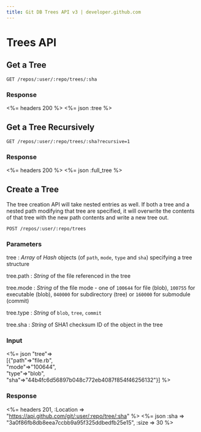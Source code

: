 ```yaml
---
title: Git DB Trees API v3 | developer.github.com
---
```


# Trees API

## Get a Tree

    GET /repos/:user/:repo/trees/:sha

### Response

<%= headers 200 %>
<%= json :tree %>

## Get a Tree Recursively

    GET /repos/:user/:repo/trees/:sha?recursive=1

### Response

<%= headers 200 %>
<%= json :full_tree %>

## Create a Tree

The tree creation API will take nested entries as well. If both a
tree and a nested path modifying that tree are specified, it will
overwrite the contents of that tree with the new path contents and write
a new tree out.

    POST /repos/:user/:repo/trees

### Parameters

tree
: _Array_ of _Hash_ objects (of `path`, `mode`, `type` and `sha`) specifying a tree structure

tree.path
: _String_ of the file referenced in the tree

tree.mode
: _String_ of the file mode - one of `100644` for file (blob), `100755` for executable (blob), `040000` for subdirectory (tree) or `160000` for submodule (commit)

tree.type
: _String_ of `blob`, `tree`, `commit`

tree.sha
: _String_ of SHA1 checksum ID of the object in the tree

### Input

<%= json "tree"=> \
  [{"path"=>"file.rb", \
    "mode"=>"100644", \
    "type"=>"blob", \
    "sha"=>"44b4fc6d56897b048c772eb4087f854f46256132"}] %>

### Response

<%= headers 201,
      :Location => "https://api.github.com/git/:user/:repo/tree/:sha" %>
<%= json :sha => "3a0f86fb8db8eea7ccbb9a95f325ddbedfb25e15", :size =>
30 %>

